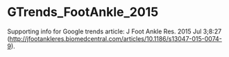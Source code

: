 # GTrends_FootAnkle_2015
Supporting info for Google trends article: J Foot Ankle Res. 2015 Jul 3;8:27 (http://jfootankleres.biomedcentral.com/articles/10.1186/s13047-015-0074-9).
